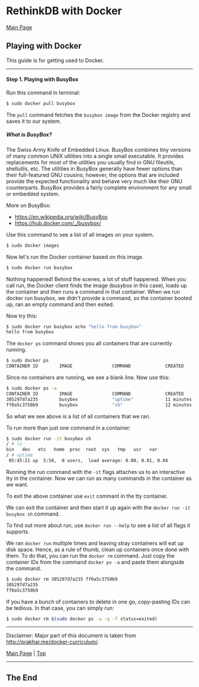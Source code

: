 <a id="top"></a>

# RethinkDB with Docker

[Main Page](README.md)

## Playing with Docker

This guide is for getting used to Docker.

---

#### Step 1. Playing with BusyBox

Run this command in terminal:

```sh
$ sudo docker pull busybox
```

The `pull` command fetches the `busybox image` from the Docker registry and saves it to our system.

##### What is BusyBox?

The Swiss Army Knife of Embedded Linux. BusyBox combines tiny versions of many common UNIX utilities into a single small executable. It provides replacements for most of the utilities you usually find in GNU fileutils, shellutils, etc. The utilities in BusyBox generally have fewer options than their full-featured GNU cousins; however, the options that are included provide the expected functionality and behave very much like their GNU counterparts. BusyBox provides a fairly complete environment for any small or embedded system.

More on BusyBox:
- https://en.wikipedia.org/wiki/BusyBox
- https://hub.docker.com/_/busybox/

Use this command to see a list of all images on your system.

```sh
$ sudo docker images
```

Now let's run the Docker container based on this image.

```sh
$ sudo docker run busybox
```

Nothing happened! Behind the scenes, a lot of stuff happened. When you call run, the Docker client finds the image (busybox in this case), loads up the container and then runs a command in that container. When we run docker run busybox, we didn't provide a command, so the container booted up, ran an empty command and then exited.

Now try this:


```sh
$ sudo docker run busybox echo "hello from busybox"
hello from busybox
```

The `docker ps` command shows you all containers that are currently running.

```sh
$ sudo docker ps
CONTAINER ID        IMAGE               COMMAND             CREATED             STATUS              PORTS               NAMES
```

Since no containers are running, we see a blank line. Now use this:

```sh
$ sudo docker ps -a
CONTAINER ID        IMAGE               COMMAND             CREATED             STATUS                      PORTS               NAMES
305297d7a235        busybox             "uptime"            11 minutes ago      Exited (0) 11 minutes ago                       distracted_goldstine
ff0a5c3750b9        busybox             "sh"                12 minutes ago      Exited (0) 12 minutes ago                       elated_ramanujan
```

So what we see above is a list of all containers that we ran.

To run more than just one command in a container:

```sh
$ sudo docker run -it busybox sh
/ # ls
bin   dev   etc   home  proc  root  sys   tmp   usr   var
/ # uptime
 05:45:21 up  5:58,  0 users,  load average: 0.00, 0.01, 0.04
```

Running the run command with the `-it` flags attaches us to an interactive tty in the container. Now we can run as many commands in the container as we want.

To exit the above container use `exit` commant in the tty container.

We can exit the container and then start it up again with the `docker run -it busybox sh` command.

To find out more about run, use `docker run --help` to see a list of all flags it supports.

We ran `docker run` multiple times and leaving stray containers will eat up disk space. Hence, as a rule of thumb, clean up containers once done with them. To do that, you can run the `docker rm` command. Just copy the container IDs from the command `docker ps -a` and paste them alongside the command.

```sh
$ sudo docker rm 305297d7a235 ff0a5c3750b9
305297d7a235
ff0a5c3750b9
```

If you have a bunch of containers to delete in one go, copy-pasting IDs can be tedious. In that case, you can simply run:

```sh
$ sudo docker rm $(sudo docker ps -a -q -f status=exited)
```

---

Disclaimer: Major part of this document is taken from http://prakhar.me/docker-curriculum/.

[Main Page](README.md) | [Top](#top)

---

## The End
